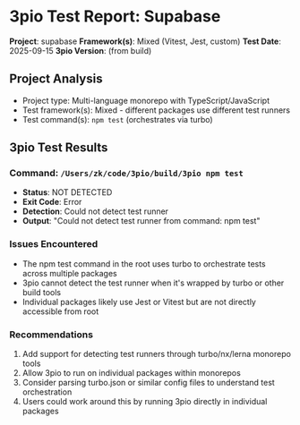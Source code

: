 # 3pio Test Report: Supabase

**Project**: supabase
**Framework(s)**: Mixed (Vitest, Jest, custom)
**Test Date**: 2025-09-15
**3pio Version**: (from build)

## Project Analysis
- Project type: Multi-language monorepo with TypeScript/JavaScript
- Test framework(s): Mixed - different packages use different test runners
- Test command(s): `npm test` (orchestrates via turbo)

## 3pio Test Results
### Command: `/Users/zk/code/3pio/build/3pio npm test`
- **Status**: NOT DETECTED
- **Exit Code**: Error
- **Detection**: Could not detect test runner
- **Output**: "Could not detect test runner from command: npm test"

### Issues Encountered
- The npm test command in the root uses turbo to orchestrate tests across multiple packages
- 3pio cannot detect the test runner when it's wrapped by turbo or other build tools
- Individual packages likely use Jest or Vitest but are not directly accessible from root

### Recommendations
1. Add support for detecting test runners through turbo/nx/lerna monorepo tools
2. Allow 3pio to run on individual packages within monorepos
3. Consider parsing turbo.json or similar config files to understand test orchestration
4. Users could work around this by running 3pio directly in individual packages